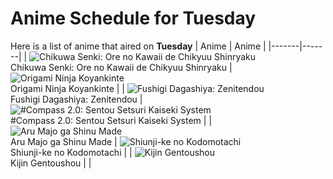 # Anime Schedule for Tuesday
Here is a list of anime that aired on **Tuesday** 
| Anime | Anime |
|-------|-------|
| ![Chikuwa Senki: Ore no Kawaii de Chikyuu Shinryaku](https://cdn.myanimelist.net/images/anime/1447/148523.webp)<br>Chikuwa Senki: Ore no Kawaii de Chikyuu Shinryaku | ![Origami Ninja Koyankinte](https://cdn.myanimelist.net/images/anime/1860/106477.webp)<br>Origami Ninja Koyankinte |
| ![Fushigi Dagashiya: Zenitendou](https://cdn.myanimelist.net/images/anime/1544/141797.webp)<br>Fushigi Dagashiya: Zenitendou | ![#Compass 2.0: Sentou Setsuri Kaiseki System](https://cdn.myanimelist.net/images/anime/1678/148543.webp)<br>#Compass 2.0: Sentou Setsuri Kaiseki System |
| ![Aru Majo ga Shinu Made](https://cdn.myanimelist.net/images/anime/1620/148221.webp)<br>Aru Majo ga Shinu Made | ![Shiunji-ke no Kodomotachi](https://cdn.myanimelist.net/images/anime/1955/148360.webp)<br>Shiunji-ke no Kodomotachi |
| ![Kijin Gentoushou](https://cdn.myanimelist.net/images/anime/1722/148906.webp)<br>Kijin Gentoushou |  |
